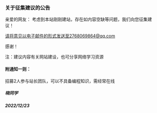 ### 关于征集建议的公告
亲爱的网友：
  考虑到本站刚刚建站，存在如内容空缺等问题，我们向您征集建议！
  
  请将意见以电子邮件的形式发送至2768069864@qq.com
  
  感谢！
  
  注：建议内容有关网站建设，也可分享网络学习资源
  
#### 附通知一则：
招募2人参与站长团队，可以不具备编程知识，需经常在线

##### 晓同学
##### 2022/12/23
